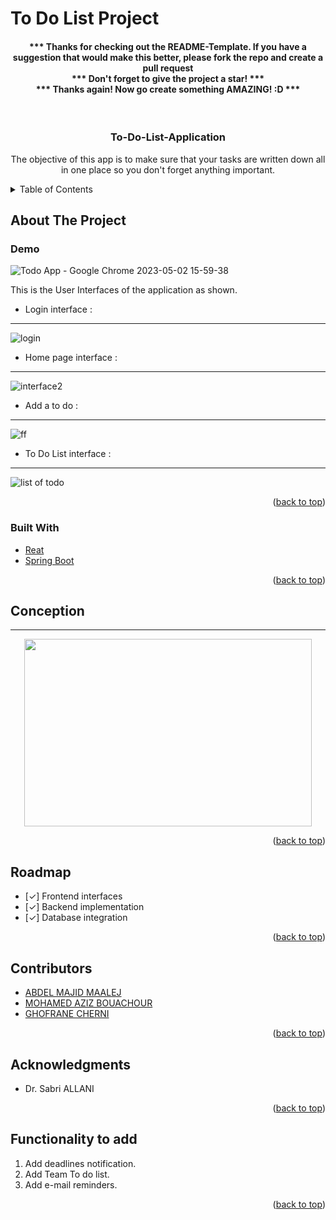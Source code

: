 # To Do List Project
<div id="top"></div>
<h4 align="center">
*** Thanks for checking out the README-Template. If you have a suggestion that would make this better, please fork the repo and create a pull request <br>
*** Don't forget to give the project a star! *** <br>
*** Thanks again! Now go create something AMAZING! :D ***
</h4>
<br />


<h3 align="center">To-Do-List-Application</h3>

  <p align="center">
    The objective of this app is to make sure that your tasks are written down all in one place so you don't forget anything important.
    <br />
</div>



<!-- TABLE OF CONTENTS -->
<details>
  <summary>Table of Contents</summary>
  <ol>
    <li>
      <a href="#about-the-project">About The Project</a>
      <ul>
        <li><a href="#demo">Demo</a></li>
        <li><a href="#built-with">Built With</a></li>  
      </ul>
    </li>
    <li><a href="#usage">Conception</a></li>
    <li><a href="#roadmap">Roadmap</a></li>
    <li><a href="#contributeurs">Contributors</a></li>
    <li><a href="#acknowledgments">Acknowledgments</a></li>
    <li><a href="#bugs-to-fix">Functionality to add</a></li>
   
    
  </ol>
</details>



<!-- ABOUT THE PROJECT -->
## About The Project
### Demo

![Todo App - Google Chrome 2023-05-02 15-59-38](https://user-images.githubusercontent.com/99918658/235771014-9c67b480-571a-4147-a8a8-f6b84792714b.gif)


This is the User Interfaces of the application as shown.
- Login interface : 
***************
![login](https://user-images.githubusercontent.com/99918658/235682479-b29a4abf-0d5d-4ca3-8a53-51be7df0e8a9.jpg)
- Home page interface :
***************
![interface2](https://user-images.githubusercontent.com/99918658/235683628-b466e8b1-bd7c-4d98-84cc-1d8c04caebc9.png)
- Add a to do :
***************
![ff](https://user-images.githubusercontent.com/99918658/235689495-faa7a6bc-ce07-4d84-8316-8e2a74b3e775.jpg)
- To Do List interface :
***************
![list of todo](https://user-images.githubusercontent.com/99918658/235689915-e6021192-2307-41fa-b399-dc7275501d36.jpg)


<p align="right">(<a href="#top">back to top</a>)</p>



### Built With

* [Reat](https://react.dev/)
* [Spring Boot](https://spring.io/)
<p align="right">(<a href="#top">back to top</a>)</p>





<!-- Conception -->
## Conception
*******************
<p align="center">
  <img width="460" height="300" src="https://user-images.githubusercontent.com/99918658/235695974-b2a7c057-98cb-4632-8794-5e501e1fdd2c.png">
</p>


<p align="right">(<a href="#top">back to top</a>)</p>

<!-- ROADMAP -->
## Roadmap

- [✓] Frontend interfaces
- [✓] Backend implementation
- [✓] Database integration

<p align="right">(<a href="#top">back to top</a>)</p>



<!-- Contributors -->
## Contributors

* [ABDEL MAJID MAALEJ](https://github.com/AbdelMajidMaalej)
* [MOHAMED AZIZ BOUACHOUR](https://github.com/Bouachour-Med-Aziz)
* [GHOFRANE CHERNI](https://github.com/Ghoffff)

<p align="right">(<a href="#top">back to top</a>)</p>

<!-- ACKNOWLEDGMENTS -->
## Acknowledgments

* Dr. Sabri ALLANI

<p align="right">(<a href="#top">back to top</a>)</p>


<!-- Functionality to add -->
## Functionality to add

1. Add deadlines notification.
2. Add Team To do list.
3. Add e-mail reminders.


<p align="right">(<a href="#top">back to top</a>)</p>


